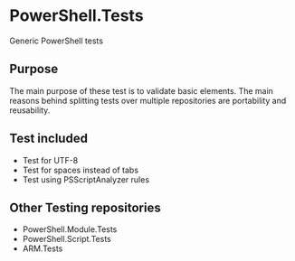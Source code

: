 # PowerShell.Tests
Generic PowerShell tests

## Purpose
The main purpose of these test is to validate basic elements.
The main reasons behind splitting tests over multiple repositories are portability and reusability.

## Test included
* Test for UTF-8
* Test for spaces instead of tabs
* Test using PSScriptAnalyzer rules

## Other Testing repositories
* PowerShell.Module.Tests
* PowerShell.Script.Tests
* ARM.Tests
